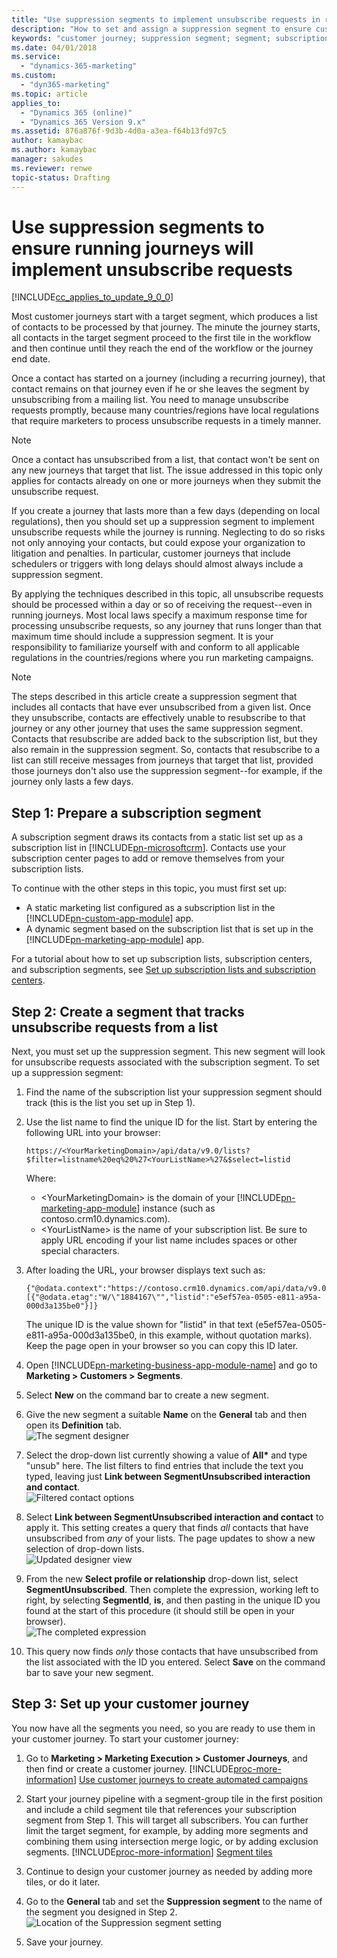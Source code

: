 ```yaml
---
title: "Use suppression segments to implement unsubscribe requests in running journeys (Dynamics 365 for Marketing) | Microsoft Docs "
description: "How to set and assign a suppression segment to ensure customer journeys in Dynamics 365 for Marketing implement unsubscribe requests"
keywords: "customer journey; suppression segment; segment; subscriptions; unsubscribe"
ms.date: 04/01/2018
ms.service:
  - "dynamics-365-marketing"
ms.custom:
  - "dyn365-marketing"
ms.topic: article
applies_to:
  - "Dynamics 365 (online)"
  - "Dynamics 365 Version 9.x"
ms.assetid: 876a876f-9d3b-4d0a-a3ea-f64b13fd97c5
author: kamaybac
ms.author: kamaybac
manager: sakudes
ms.reviewer: renwe
topic-status: Drafting
---
```


# Use suppression segments to ensure running journeys will implement unsubscribe requests

[!INCLUDE[cc_applies_to_update_9_0_0](../includes/cc_applies_to_update_9_0_0.md)]

Most customer journeys start with a target segment, which produces a list of contacts to be processed by that journey. The minute the journey starts, all contacts in the target segment proceed to the first tile in the workflow and then continue until they reach the end of the workflow or the journey end date. 

Once a contact has started on a journey (including a recurring journey), that contact remains on that journey even if he or she leaves the segment by unsubscribing from a mailing list. You need to manage unsubscribe requests promptly, because many countries/regions have local regulations that require marketers to process unsubscribe requests in a timely manner. 

> [!NOTE]
> Once a contact has unsubscribed from a list, that contact won't be sent on any new journeys that target that list. The issue addressed in this topic only applies for contacts already on one or more journeys when they submit the unsubscribe request.

If you create a journey that lasts more than a few days (depending on local regulations), then you should set up a suppression segment to implement unsubscribe requests while the journey is running. Neglecting to do so risks not only annoying your contacts, but could expose your organization to litigation and penalties. In particular, customer journeys that include schedulers or triggers with long delays should almost always include a suppression segment.

By applying the techniques described in this topic, all unsubscribe requests should be processed within a day or so of receiving the request--even in running journeys. Most local laws specify a maximum response time for processing unsubscribe requests, so any journey that runs longer than that maximum time should include a suppression segment. It is your responsibility to familiarize yourself with and conform to all applicable regulations in the countries/regions where you run marketing campaigns.

> [!NOTE]
> The steps described in this article create a suppression segment that includes all contacts that have ever unsubscribed from a given list. Once they unsubscribe, contacts are effectively unable to resubscribe to that journey or any other journey that uses the same suppression segment. Contacts that resubscribe are added back to the subscription list, but they also remain in the suppression segment. So, contacts that resubscribe to a list can still receive messages from journeys that target that list, provided those journeys don't also use the suppression segment--for example, if the journey only lasts a few days.

## Step 1: Prepare a subscription segment

A subscription segment draws its contacts from a static list set up as a subscription list in [!INCLUDE[pn-microsoftcrm](../includes/pn-dynamics-365.md)]. Contacts use your subscription center pages to add or remove themselves from your subscription lists.

To continue with the other steps in this topic, you must first set up:

- A static marketing list configured as a subscription list in the [!INCLUDE[pn-custom-app-module](../includes/pn-custom-app-module.md)] app.
- A dynamic segment based on the subscription list that is set up in the [!INCLUDE[pn-marketing-app-module](../includes/pn-marketing-app-module.md)] app.

For a tutorial about how to set up subscription lists, subscription centers, and subscription segments, see [Set up subscription lists and subscription centers](set-up-subscription-center.md).

## Step 2: Create a segment that tracks unsubscribe requests from a list

Next, you must set up the suppression segment. This new segment will look for unsubscribe requests associated with the subscription segment. To set up a suppression segment:

1. Find the name of the subscription list your suppression segment should track (this is the list you set up in Step 1).

2. Use the list name to find the unique ID for the list. Start by entering the following URL into your browser:  
    ```clean
    https://<YourMarketingDomain>/api/data/v9.0/lists?$filter=listname%20eq%20%27<YourListName>%27&$select=listid
    ```
     Where:  
   - &lt;YourMarketingDomain&gt; is the domain of your [!INCLUDE[pn-marketing-app-module](../includes/pn-marketing-app-module.md)] instance (such as contoso.crm10.dynamics.com).
   - &lt;YourListName&gt; is the name of your subscription list. Be sure to apply URL encoding if your list name includes spaces or other special characters.

3. After loading the URL, your browser displays text such as:  
    ```clean
    {"@odata.context":"https://contoso.crm10.dynamics.com/api/data/v9.0/$metadata#lists(listid)","value":[{"@odata.etag":"W/\"1884167\"","listid":"e5ef57ea-0505-e811-a95a-000d3a135be0"}]}
    ```
    The unique ID is the value shown for "listid" in that text (e5ef57ea-0505-e811-a95a-000d3a135be0, in this example, without quotation marks). Keep the page open in your browser so you can copy this ID later.

4. Open [!INCLUDE[pn-marketing-business-app-module-name](../includes/pn-marketing-business-app-module-name.md)] and go to **Marketing > Customers > Segments**.

5. Select **New** on the command bar to create a new segment.

6. Give the new segment a suitable **Name** on the **General** tab and then open its **Definition** tab.  
    ![The segment designer](media/suppression-design1.png "The segment designer")

7. Select the drop-down list currently showing a value of **All&ast;** and type "unsub" here. The list filters to find entries that include the text you typed, leaving just **Link between SegmentUnsubscribed interaction and contact**.  
    ![Filtered contact options](media/suppression-design2.png "Filtered contact options")

8. Select **Link between SegmentUnsubscribed interaction and contact** to apply it. This setting creates a query that finds _all_ contacts that have unsubscribed from _any_ of your lists. The page updates to show a new selection of drop-down lists.  
    ![Updated designer view](media/suppression-design3.png "Updated designer view")

9. From the new **Select profile or relationship** drop-down list, select **SegmentUnsubscribed**. Then complete the expression, working left to right, by selecting **SegmentId**, **is**, and then pasting in the unique ID you found at the start of this procedure (it should still be open in your browser).  
    ![The completed expression](media/suppression-design4.png "The completed expression")

10. This query now finds _only_ those contacts that have unsubscribed from the list associated with the ID you entered. Select **Save** on the command bar to save your new segment.

## Step 3: Set up your customer journey

You now have all the segments you need, so you are ready to use them in your customer journey. To start your customer journey:

1. Go to **Marketing > Marketing Execution > Customer Journeys**, and then find or create a customer journey. [!INCLUDE[proc-more-information](../includes/proc-more-information.md)] [Use customer journeys to create automated campaigns](customer-journeys-create-automated-campaigns.md)

2. Start your journey pipeline with a segment-group tile in the first position and include a child segment tile that references your subscription segment from Step 1. This will target all subscribers. You can further limit the target segment, for example, by adding more segments and combining them using intersection merge logic, or by adding exclusion segments. [!INCLUDE[proc-more-information](../includes/proc-more-information.md)] [Segment tiles](customer-journey-tiles-reference.md#segment)

3. Continue to design your customer journey as needed by adding more tiles, or do it later.

4. Go to the **General** tab and set the **Suppression segment** to the name of the segment you designed in Step 2.  
    ![Location of the Suppression segment setting](media/suppression-design5.png "Location of the Suppression segment setting")

5. Save your journey.
